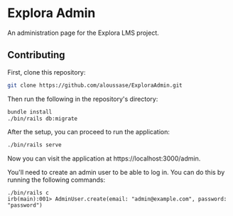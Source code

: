 # Explora Admin

An administration page for the Explora LMS project.

## Contributing

First, clone this repository:

```bash
git clone https://github.com/aloussase/ExploraAdmin.git
```

Then run the following in the repository's directory:

```bash
bundle install
./bin/rails db:migrate
```

After the setup, you can proceed to run the application:

```bash
./bin/rails serve
```

Now you can visit the application at https://localhost:3000/admin.

You'll need to create an admin user to be able to log in.
You can do this by running the following commands:

```
./bin/rails c
irb(main):001> AdminUser.create(email: "admin@example.com", password: "password")
```
